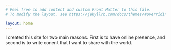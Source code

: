 ```yaml
---
# Feel free to add content and custom Front Matter to this file.
# To modify the layout, see https://jekyllrb.com/docs/themes/#overriding-theme-defaults

layout: home
---
```


I created this site for two main reasons. First is to have online presence, and second is to write conent that I want to share with the world. 
